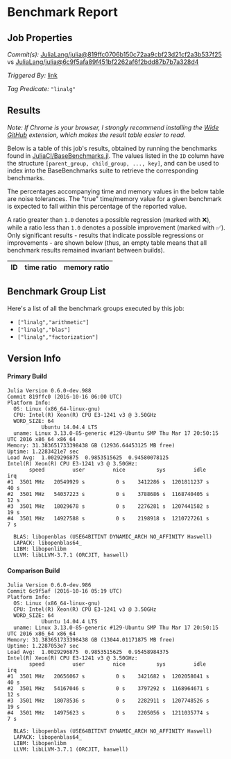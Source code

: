 # Benchmark Report

## Job Properties

*Commit(s):* [JuliaLang/julia@819ffc0706b150c72aa9cbf23d21cf2a3b537f25](https://github.com/JuliaLang/julia/commit/819ffc0706b150c72aa9cbf23d21cf2a3b537f25) vs [JuliaLang/julia@6c9f5afa89f451bf2262af6f2bdd87b7b7a328d4](https://github.com/JuliaLang/julia/commit/6c9f5afa89f451bf2262af6f2bdd87b7b7a328d4)

*Triggered By:* [link](https://github.com/JuliaLang/julia/pull/18929#issuecomment-254056052)

*Tag Predicate:* `"linalg"`

## Results

*Note: If Chrome is your browser, I strongly recommend installing the [Wide GitHub](https://chrome.google.com/webstore/detail/wide-github/kaalofacklcidaampbokdplbklpeldpj?hl=en)
extension, which makes the result table easier to read.*

Below is a table of this job's results, obtained by running the benchmarks found in
[JuliaCI/BaseBenchmarks.jl](https://github.com/JuliaCI/BaseBenchmarks.jl). The values
listed in the `ID` column have the structure `[parent_group, child_group, ..., key]`,
and can be used to index into the BaseBenchmarks suite to retrieve the corresponding
benchmarks.

The percentages accompanying time and memory values in the below table are noise tolerances. The "true"
time/memory value for a given benchmark is expected to fall within this percentage of the reported value.

A ratio greater than `1.0` denotes a possible regression (marked with :x:), while a ratio less
than `1.0` denotes a possible improvement (marked with :white_check_mark:). Only significant results - results
that indicate possible regressions or improvements - are shown below (thus, an empty table means that all
benchmark results remained invariant between builds).

| ID | time ratio | memory ratio |
|----|------------|--------------|

## Benchmark Group List

Here's a list of all the benchmark groups executed by this job:

- `["linalg","arithmetic"]`
- `["linalg","blas"]`
- `["linalg","factorization"]`

## Version Info

#### Primary Build

```
Julia Version 0.6.0-dev.988
Commit 819ffc0 (2016-10-16 06:00 UTC)
Platform Info:
  OS: Linux (x86_64-linux-gnu)
  CPU: Intel(R) Xeon(R) CPU E3-1241 v3 @ 3.50GHz
  WORD_SIZE: 64
           Ubuntu 14.04.4 LTS
  uname: Linux 3.13.0-85-generic #129-Ubuntu SMP Thu Mar 17 20:50:15 UTC 2016 x86_64 x86_64
Memory: 31.383651733398438 GB (12936.64453125 MB free)
Uptime: 1.2283421e7 sec
Load Avg:  1.0029296875  0.9853515625  0.94580078125
Intel(R) Xeon(R) CPU E3-1241 v3 @ 3.50GHz: 
       speed         user         nice          sys         idle          irq
#1  3501 MHz   20549929 s          0 s    3412286 s  1201811237 s         40 s
#2  3501 MHz   54037223 s          0 s    3788686 s  1168740405 s         12 s
#3  3501 MHz   18029678 s          0 s    2276281 s  1207441582 s         19 s
#4  3501 MHz   14927588 s          0 s    2198918 s  1210727261 s          7 s

  BLAS: libopenblas (USE64BITINT DYNAMIC_ARCH NO_AFFINITY Haswell)
  LAPACK: libopenblas64_
  LIBM: libopenlibm
  LLVM: libLLVM-3.7.1 (ORCJIT, haswell)

```

#### Comparison Build

```
Julia Version 0.6.0-dev.986
Commit 6c9f5af (2016-10-16 05:19 UTC)
Platform Info:
  OS: Linux (x86_64-linux-gnu)
  CPU: Intel(R) Xeon(R) CPU E3-1241 v3 @ 3.50GHz
  WORD_SIZE: 64
           Ubuntu 14.04.4 LTS
  uname: Linux 3.13.0-85-generic #129-Ubuntu SMP Thu Mar 17 20:50:15 UTC 2016 x86_64 x86_64
Memory: 31.383651733398438 GB (13044.01171875 MB free)
Uptime: 1.2287053e7 sec
Load Avg:  1.0029296875  0.9853515625  0.95458984375
Intel(R) Xeon(R) CPU E3-1241 v3 @ 3.50GHz: 
       speed         user         nice          sys         idle          irq
#1  3501 MHz   20656067 s          0 s    3421682 s  1202058041 s         40 s
#2  3501 MHz   54167046 s          0 s    3797292 s  1168964671 s         12 s
#3  3501 MHz   18078536 s          0 s    2282911 s  1207748526 s         19 s
#4  3501 MHz   14975623 s          0 s    2205056 s  1211035774 s          7 s

  BLAS: libopenblas (USE64BITINT DYNAMIC_ARCH NO_AFFINITY Haswell)
  LAPACK: libopenblas64_
  LIBM: libopenlibm
  LLVM: libLLVM-3.7.1 (ORCJIT, haswell)

```
